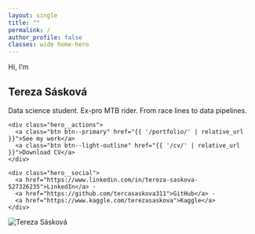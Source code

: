 ```yaml
---
layout: single
title: ""
permalink: /
author_profile: false
classes: wide home-hero
---
```


<section class="hero">
  <div class="hero__content">
    <p class="eyebrow">Hi, I’m</p>
    <h1>Tereza <span class="accent">Sásková</span></h1>
    <p class="lead">Data science student. Ex-pro MTB rider. From race lines to data pipelines.</p>

    <div class="hero__actions">
      <a class="btn btn--primary" href="{{ '/portfolio/' | relative_url }}">See my work</a>
      <a class="btn btn--light-outline" href="{{ '/cv/' | relative_url }}">Download CV</a>
    </div>

    <div class="hero__social">
      <a href="https://www.linkedin.com/in/tereza-saskova-527326235">LinkedIn</a> ·
      <a href="https://github.com/tercasaskova311">GitHub</a> ·
      <a href="https://www.kaggle.com/terezasaskova">Kaggle</a>
    </div>
  </div>

  <div class="hero__image">
    <img src="{{ '/images/profile.jpg' | relative_url }}" alt="Tereza Sásková">
  </div>
</section>

